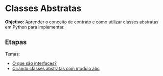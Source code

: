 # Classes Abstratas

**Objetivo:** Aprender o conceito de contrato e como utilizar classes abstratas em Python para implementar.

## Etapas

Temas:
- [O que são interfaces?](01_interfaces/interfaces.md)
- [Criando classes abstratas com módulo abc]()